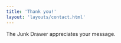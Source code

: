 ```yaml
---
title: 'Thank you!'
layout: 'layouts/contact.html'
---
```


The Junk Drawer appreciates your message.
